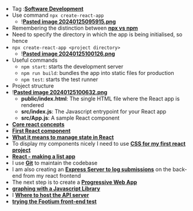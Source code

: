 - Tag :**[Software Development](../notes/Software_Development)**
- Use command `npx create-react-app` 
	- !**[Pasted image 20240125095915.png](../notes/Pasted_image_20240125095915.png)**
- Remembering the distinction between **[npx vs npm](../notes/npx_vs_npm)**
- Need to specify the directory in which the app is being initialised, so hence 
- `npx create-react-app <project directory>`
	- !**[Pasted image 20240125100126.png](../notes/Pasted_image_20240125100126.png)**
- Useful commands
	- `npm start`: starts the development server
	- `npm run build`: bundles the app into static files for production
	- `npm test`: starts the test runner
- Project structure 
- !**[Pasted image 20240125100632.png](../notes/Pasted_image_20240125100632.png)**
	- **public/index.html**: The single HTML file where the React app is rendered 
	- **src/index.js**: The Javascript entrypoint for your React app 
	- **src/App.js**: A sample React component 
- **[Core react concepts](../notes/Core_react_concepts)**
- **[First React component](../notes/First_React_component)**
- **[What it means to manage state in React](../notes/What_it_means_to_manage_state_in_React)**
- To display my components nicely I need to use **[CSS for my first react project](../notes/CSS_for_my_first_react_project)**
- **[React - making a list app](../notes/React_-_making_a_list_app)**
- I use **[Git](../notes/Git)** to maintain the codebase 
- I am also creating an **[Express Server to log submissions](../notes/Express_Server_to_log_submissions)** on the back-end from my react frontend 
- The next step is to create a **[Progressive Web App](../notes/Progressive_Web_App)**
- **[graphing with a Javascript Library](../notes/graphing_with_a_Javascript_Library)**
- I **[Where to host the API server](../notes/Where_to_host_the_API_server)**
- **[trying the Footium front-end test](../notes/trying_the_Footium_front-end_test)** 